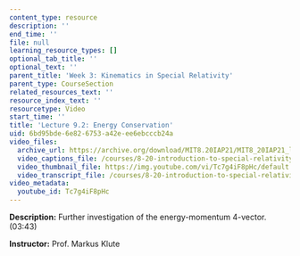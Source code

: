 ```yaml
---
content_type: resource
description: ''
end_time: ''
file: null
learning_resource_types: []
optional_tab_title: ''
optional_text: ''
parent_title: 'Week 3: Kinematics in Special Relativity'
parent_type: CourseSection
related_resources_text: ''
resource_index_text: ''
resourcetype: Video
start_time: ''
title: 'Lecture 9.2: Energy Conservation'
uid: 6bd95bde-6e82-6753-a42e-ee6ebcccb24a
video_files:
  archive_url: https://archive.org/download/MIT8.20IAP21/MIT8_20IAP21_lec09-2_300k.mp4
  video_captions_file: /courses/8-20-introduction-to-special-relativity-january-iap-2021/6f1e39a8d6a0530eb1f221141cb6c9cd_Tc7g4iF8pHc.vtt
  video_thumbnail_file: https://img.youtube.com/vi/Tc7g4iF8pHc/default.jpg
  video_transcript_file: /courses/8-20-introduction-to-special-relativity-january-iap-2021/692ccd8b21e8f39754a69a8682e10f6f_Tc7g4iF8pHc.pdf
video_metadata:
  youtube_id: Tc7g4iF8pHc
---
```


**Description:** Further investigation of the energy-momentum 4-vector. (03:43)

**Instructor:** Prof. Markus Klute